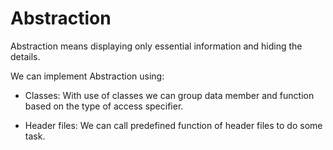 # Abstraction

Abstraction means displaying only essential information and hiding the details.

We can implement Abstraction using:
- Classes:
    With use of classes we can group data member and function based on the type of access specifier.

- Header files:
    We can call predefined function of header files to do some task.

